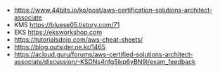  * https://www.44bits.io/ko/post/aws-certification-solutions-architect-associate
 * KMS https://bluese05.tistory.com/71
 * EKS https://eksworkshop.com
 * https://tutorialsdojo.com/aws-cheat-sheets/
 * https://blog.outsider.ne.kr/1465
 * https://acloud.guru/forums/aws-certified-solutions-architect-associate/discussion/-KSDNs4nfg5ikp6yBN9l/exam_feedback

